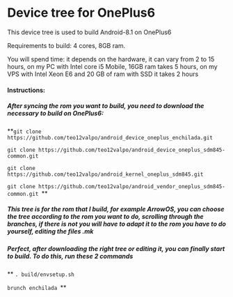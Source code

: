 
# Device tree for OnePlus6
This device tree is used to build Android-8.1 on OnePlus6

Requirements to build: 4 cores, 8GB ram.

You will spend time: it depends on the hardware, it can vary from 2 to 15 hours, on my PC with Intel core i5 Mobile, 16GB ram takes 5 hours, on my VPS with Intel Xeon E6 and 20 GB of ram with SSD it takes 2 hours


#### **Instructions:**
##### After syncing the rom you want to build, you need to download the necessary to build on OnePlus6:

 **`git clone https://github.com/teo12valpo/android_device_oneplus_enchilada.git`

`git clone https://github.com/teo12valpo/android_device_oneplus_sdm845-common.git`

`git clone https://github.com/teo12valpo/android_kernel_oneplus_sdm845.git`

`git clone https://github.com/teo12valpo/android_vendor_oneplus_sdm845-common.git `**


##### This tree is for the rom that I build, for example ArrowOS, you can choose the tree according to the rom you want to do, scrolling through the branches, if there is not you will have to adapt it to the rom you have to do yourself, editing the files .mk

##### Perfect, after downloading the right tree or editing it, you can finally start to build. To do this, run these 2 commands
** `. build/envsetup.sh`

`brunch enchilada `**
